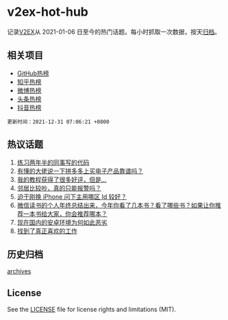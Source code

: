 # v2ex-hot-hub

 记录[V2EX](https://www.v2ex.com/)从 2021-01-06 日至今的热门话题。每小时抓取一次数据，按天[归档](archives)。
 
 ## 相关项目

- [GitHub热榜](https://github.com/lonnyzhang423/github-hot-hub)
- [知乎热榜](https://github.com/lonnyzhang423/zhihu-hot-hub)
- [微博热榜](https://github.com/lonnyzhang423/weibo-hot-hub)
- [头条热榜](https://github.com/lonnyzhang423/toutiao-hot-hub)
- [抖音热榜](https://github.com/lonnyzhang423/douyin-hot-hub)


 `更新时间：2021-12-31 07:06:21 +0800`

## 热议话题

1. [练习两年半的同事写的代码](https://www.v2ex.com/t/825212)
1. [有懂的大佬说一下拼多多上买电子产品靠谱吗？](https://www.v2ex.com/t/825281)
1. [我的教程获得了很多好评，但是...](https://www.v2ex.com/t/825222)
1. [邻居比较吵，真的只能报警吗？](https://www.v2ex.com/t/825230)
1. [迫于刚换 iPhone 问下主用哪区 Id 较好？](https://www.v2ex.com/t/825215)
1. [微信读书的个人年终总结出来，今年你看了几本书？看了哪些书？如果让你推荐一本书给大家，你会推荐哪本？](https://www.v2ex.com/t/825209)
1. [现在国内的安卓环境为何如此恶劣](https://www.v2ex.com/t/825332)
1. [找到了真正喜欢的工作](https://www.v2ex.com/t/825328)

## 历史归档

[archives](archives)

## License

See the [LICENSE](LICENSE) file for license rights and limitations (MIT).
